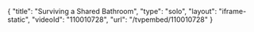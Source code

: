 {
    "title": "Surviving a Shared Bathroom",
    "type": "solo",
    "layout": "iframe-static",
    "videoId": "110010728",
    "url": "\/tvpembed\/110010728"
}